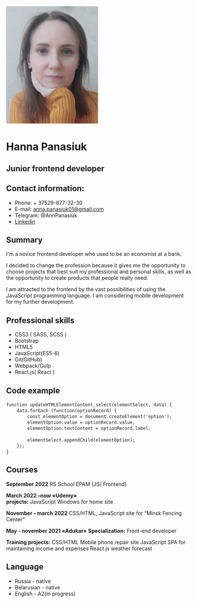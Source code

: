 # ![foto](img/IMG_20220316_1733392.jpg "Foto")

# **Hanna Panasiuk**

## **Junior frontend developer**

## **Contact information:**

* Phone: + 37529-877-32-30
* E-mail: anna.panasiuk01@gmail.com
* Telegram: @AnnPanasiuk
* [Linkedin](https://www.linkedin.com/in/anna-panasiuk-478915209/ "Linkedin")

## **Summary**

I'm a novice frontend developer who used to be an economist at a bank.

I decided to change the profession because it gives me the opportunity to choose projects that best suit my professional and personal skills, as well as the opportunity to create products that people really need.

I am attracted to the frontend by the vast possibilities of using the JavaScript programming language. I am considering mobile development for my further development.

## Professional skills

* CSS3 ( SASS, SCSS )
* Bootstrap
* HTML5
* JavaScript(ES5-6)
* Git(GitHub)
* Webpack/Gulp
* React.js( React )

## Code example

```
function updateHTMLElementContent_select(elementSelect, data) {
    data.forEach (function(optionRecord) {
        const elementOption = document.createElement('option');
        elementOption.value = optionRecord.value;
        elementOption.textContent = optionRecord.label;

        elementSelect.appendChild(elementOption);
    });
}

```

## Courses

**September  2022**  RS School EPAM (JS/ Frontend)

**March 2022 –now «Udemy»**  
                                 **projects:** JavaScript Windows for home site

**November - march 2022**   CSS/HTML, JavaScript site for “Minsk Fencing Center”

**May - november 2021 «Adukar»**
                                **Specialization:** Front-end developer

**Training projects:**
                                CSS/HTML Mobile phone repair site 
                                JavaScript SPA for maintaining income and expenses
                                React.js weather forecast 

## Language

* Russia - native
* Belarusian - native
* English - A2(in progress)
